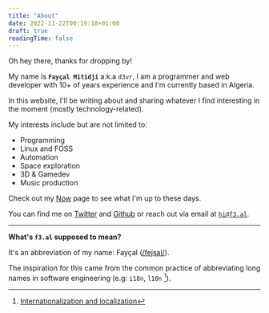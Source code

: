 ```yaml
---
title: "About"
date: 2022-11-22T00:19:18+01:00
draft: true
readingTime: false
---
```


Oh hey there, thanks for dropping by!

My name is **`Fayçal Mitidji`** a.k.a `d3vr`, I am a programmer and web developer
with 10+ of years experience and I'm currently based in Algeria.

In this website, I'll be writing about and sharing whatever I find interesting
in the moment (mostly technology-related).

My interests include but are not limited to:
- Programming
- Linux and FOSS
- Automation
- Space exploration
- 3D & Gamedev
- Music production

Check out my [Now](/now) page to see what I'm up to these days.

You can find me on [Twitter](https://twitter.com/imd3vr) and [Github](https://github.com/d3vr) or reach out via email at [`hi@f3.al`](mailto:hi@f3.al).

---

**What's `f3.al` supposed to mean?**

It's an abbreviation of my name: Fayçal ([/fejsal/](http://ipa-reader.xyz/?text=fejsal&voice=Nicole)).

The inspiration for this came from the common practice of abbreviating long
names in software engineering (e.g: `i18n`, `l10n` [^1]).

[^1]: [Internationalization and localization](https://en.wikipedia.org/wiki/Internationalization_and_localization)
